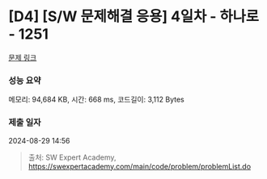 # [D4] [S/W 문제해결 응용] 4일차 - 하나로 - 1251 

[문제 링크](https://swexpertacademy.com/main/code/problem/problemDetail.do?contestProbId=AV15StKqAQkCFAYD) 

### 성능 요약

메모리: 94,684 KB, 시간: 668 ms, 코드길이: 3,112 Bytes

### 제출 일자

2024-08-29 14:56



> 출처: SW Expert Academy, https://swexpertacademy.com/main/code/problem/problemList.do